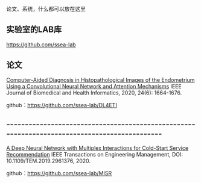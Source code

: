 
论文、系统，什么都可以放在这里

## 实验室的LAB库
https://github.com/ssea-lab

## 论文
[Computer-Aided Diagnosis in Histopathological Images of the Endometrium Using a Convolutional Neural Network and Attention Mechanisms](https://ieeexplore.ieee.org/document/8854180) IEEE Journal of Biomedical and Health Informatics, 2020, 24(6): 1664-1676.

github：https://github.com/ssea-lab/DL4ETI
## ---------------------------------------------------------------------------------------------
[A Deep Neural Network with Multiplex Interactions for Cold-Start Service Recommendation](https://ieeexplore.ieee.org/document/8960409) IEEE Transactions on Engineering Management, DOI: 10.1109/TEM.2019.2961376, 2020.

github：https://github.com/ssea-lab/MISR

